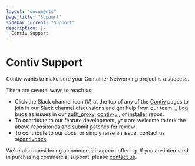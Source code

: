 ```yaml
---
layout: "documents"
page_title: "Support"
sidebar_current: "Support"
description: |-
  Contiv Support
---
```


# Contiv Support

Contiv wants to make sure your Container Networking project is a success. 

There are several ways to reach us:

-  Click the Slack channel icon (#) at the top of any of the [Contiv](http://contiv.io/) pages to join in our Slack channel discussions and get help from our team.
_ Log bugs as issues in our [auth_proxy](https://github.com/contiv/auth_proxy), [contiv-ui](https://github.com/contiv/contiv-ui), or [installer](https://github.com/contiv/install) repos.   
- To contribute to our feature development, you are welcome to fork the above repositories and submit patches for review.
- To contribute to our docs, or simply raise an issue, contact us at[contivdocs](mailto:contivdocs@external.cisco.com).
 

We're also considering a commercial support offering. If you are interested in purchasing commercial support, please [contact us](contiv-support@external.cisco.com).



